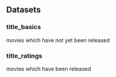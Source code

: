 ## Datasets

### title_basics
movies which have not yet been released

### title_ratings
movies which have been released

### 
